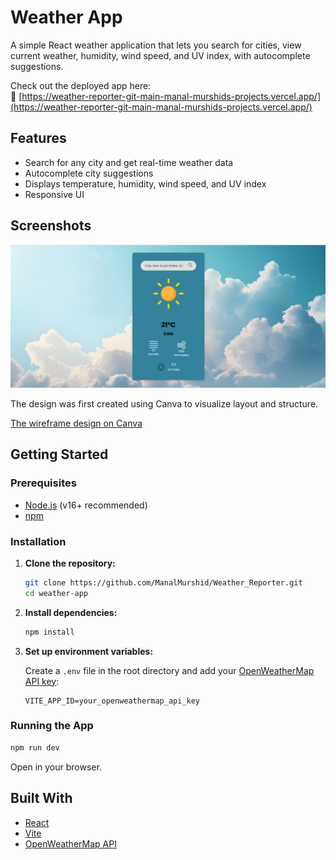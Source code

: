 # Weather App

A simple React weather application that lets you search for cities, view current weather, humidity, wind speed, and UV index, with autocomplete suggestions.

Check out the deployed app here:  
🔗 [https://weather-reporter-git-main-manal-murshids-projects.vercel.app/](https://weather-reporter-git-main-manal-murshids-projects.vercel.app/)

## Features

- Search for any city and get real-time weather data
- Autocomplete city suggestions
- Displays temperature, humidity, wind speed, and UV index
- Responsive UI

## Screenshots
![App screen shot](https://github.com/ManalMurshid/Weather_Reporter/blob/main/Weather_App/src/assets/Screenshot%20website.png) 

The design was first created using Canva to visualize layout and structure.

[The wireframe design on Canva](https://www.canva.com/design/DAGqwejdjTk/HgOeiCwC--zqiR2IP-pkVQ/edit?utm_content=DAGqwejdjTk&utm_campaign=designshare&utm_medium=link2&utm_source=sharebutton)


## Getting Started

### Prerequisites

- [Node.js](https://nodejs.org/) (v16+ recommended)
- [npm](https://www.npmjs.com/)

### Installation

1. **Clone the repository:**
   ```sh
   git clone https://github.com/ManalMurshid/Weather_Reporter.git
   cd weather-app
   ```

2. **Install dependencies:**
   ```sh
   npm install
   ```

3. **Set up environment variables:**

   Create a `.env` file in the root directory and add your [OpenWeatherMap API key](https://openweathermap.org/api):

   ```
   VITE_APP_ID=your_openweathermap_api_key
   ```

### Running the App

```sh
npm run dev
```

Open in your browser.

## Built With

- [React](https://react.dev/)
- [Vite](https://vitejs.dev/)
- [OpenWeatherMap API](https://openweathermap.org/api)




